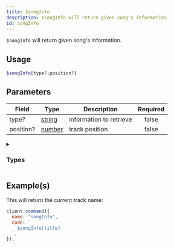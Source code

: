 ```yaml
---
title: $songInfo
description: $songInfo will return given song's information.
id: songInfo
---
```


`$songInfo` will return given song's information.

## Usage

```php
$songInfo[type?;position?]
```

## Parameters

| Field     | Type                                                                                              | Description             | Required |
| --------- | ------------------------------------------------------------------------------------------------- | ----------------------- | :------: |
| type?     | [string](https://developer.mozilla.org/en-US/docs/Web/JavaScript/Reference/Global_Objects/String) | information to retrieve |  false   |
| position? | [number](https://developer.mozilla.org/en-US/docs/Web/JavaScript/Reference/Global_Objects/Number) | track position          |  false   |

<details>
  <summary><h3> Types </h3></summary>

| Property                                    |                                                                    |                                              Returns                                              | Supports                                     |
| ------------------------------------------- | ------------------------------------------------------------------ | :-----------------------------------------------------------------------------------------------: | -------------------------------------------- |
| title                                       | Returns the video/song title                                       | [string](https://developer.mozilla.org/en-US/docs/Web/JavaScript/Reference/Global_Objects/String) | YouTube, Spotify, SoundCloud, Url, LocalFile |
| channelId                                   | Returns the channel id                                             | [string](https://developer.mozilla.org/en-US/docs/Web/JavaScript/Reference/Global_Objects/String) | YouTube                                      |
| artist                                      | Returns the Artist                                                 | [string](https://developer.mozilla.org/en-US/docs/Web/JavaScript/Reference/Global_Objects/String) | YouTube, Spotify, SoundCloud                 |
| artistURL                                   | Returns the Artist URL                                             | [string](https://developer.mozilla.org/en-US/docs/Web/JavaScript/Reference/Global_Objects/String) | YouTube, SoundCloud                          |
| artistAvatar                                | Returns the Artist Avatar                                          | [string](https://developer.mozilla.org/en-US/docs/Web/JavaScript/Reference/Global_Objects/String) | SoundCloud                                   |
| duration                                    | Returns the track/video duration in ms                             | [number](https://developer.mozilla.org/en-US/docs/Web/JavaScript/Reference/Global_Objects/Number) | YouTube, Spotify, SoundCloud, Url, LocalFile |
| identifier                                  | soundcloud, youtube, localfile, url, spotify                       | [string](https://developer.mozilla.org/en-US/docs/Web/JavaScript/Reference/Global_Objects/String) | YouTube, Spotify, SoundCloud, Url, LocalFile |
| views                                       | Returns the amount of Views/Plays of the video/song                | [string](https://developer.mozilla.org/en-US/docs/Web/JavaScript/Reference/Global_Objects/String) | YouTube, Spotify, SoundCloud, Url, LocalFile |
| likes                                       | Returns the amount of likes of the video/song                      | [number](https://developer.mozilla.org/en-US/docs/Web/JavaScript/Reference/Global_Objects/Number) | Spotify, SoundCloud, Url, LocalFile          |
| thumbnail                                   | Returns the song/video thumbnail                                   | [number](https://developer.mozilla.org/en-US/docs/Web/JavaScript/Reference/Global_Objects/Number) | YouTube, Spotify, SoundCloud                 |
| id                                          | Returns the song/video ID                                          | [string](https://developer.mozilla.org/en-US/docs/Web/JavaScript/Reference/Global_Objects/String) | YouTube, Spotify, SoundCloud, Url, LocalFile |
| description                                 | Returns the video/song description                                 | [string](https://developer.mozilla.org/en-US/docs/Web/JavaScript/Reference/Global_Objects/String) | YouTube, Spotify, SoundCloud                 |
| createdAt                                   | Returns the Creation Date of the video/song                        | [string](https://developer.mozilla.org/en-US/docs/Web/JavaScript/Reference/Global_Objects/String) | YouTube, Spotify, SoundCloud                 |
| platformType                                | Returns the platform Type                                          | [number](https://developer.mozilla.org/en-US/docs/Web/JavaScript/Reference/Global_Objects/Number) | YouTube, Spotify, SoundCloud, Url, LocalFile |
| rawData                                     | Returns song information as object                                 | [object](https://developer.mozilla.org/en-US/docs/Web/JavaScript/Reference/Global_Objects/Object) |
| JavaScript/Reference/Global_Objects/Object) | YouTube, Spotify, SoundCloud, Url, LocalFile                       |
| formatedPlatforms                           | SoundCloud, YouTube, Localfile, Url, Spotify                       | [string](https://developer.mozilla.org/en-US/docs/Web/JavaScript/Reference/Global_Objects/String) | YouTube, Spotify, SoundCloud, Url, LocalFile |
| requester                                   | Returns the Song Requester (user object, .user.id, .user.name etc) | [string](https://developer.mozilla.org/en-US/docs/Web/JavaScript/Reference/Global_Objects/String) | YouTube, Spotify, SoundCloud, Url, LocalFile |
| position                                    | Returns the Song Position in the current Queue                     | [number](https://developer.mozilla.org/en-US/docs/Web/JavaScript/Reference/Global_Objects/Number) | YouTube, Spotify, SoundCloud, Url, LocalFile |

</details>

## Example(s)

This will return the current track name:

```javascript
client.command({
  name: "songInfo",
  code: `
    $songInfo[title]
  `,
});
```
